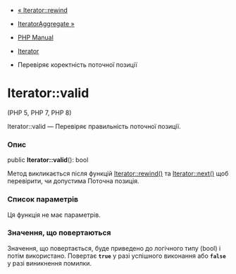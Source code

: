 - [« Iterator::rewind](iterator.rewind.md)
- [IteratorAggregate »](class.iteratoraggregate.md)

- [PHP Manual](index.md)
- [Iterator](class.iterator.md)
- Перевіряє коректність поточної позиції

# Iterator::valid

(PHP 5, PHP 7, PHP 8)

Iterator::valid — Перевіряє правильність поточної позиції.

### Опис

public **Iterator::valid**(): bool

Метод викликається після функцій
[Iterator::rewind()](iterator.rewind.md) та
[Iterator::next()](iterator.next.md) щоб перевірити, чи допустима
Поточна позиція.

### Список параметрів

Ця функція не має параметрів.

### Значення, що повертаються

Значення, що повертається, буде приведено до логічного типу (bool) і потім
використано. Повертає **`true`** у разі успішного виконання або
**`false`** у разі виникнення помилки.

